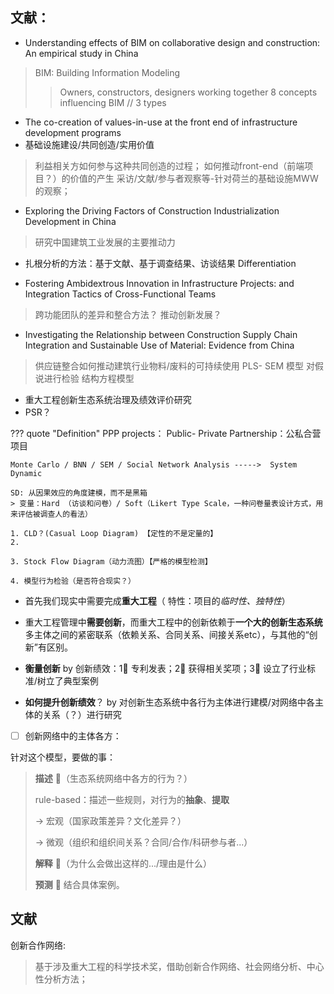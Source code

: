 
## 文献：

- Understanding effects of BIM on collaborative design and construction: An empirical study in China
> BIM: Building Information Modeling
>> Owners, constructors, designers working together
> 8 concepts influencing BIM // 3 types

- The co-creation of values-in-use at the front end of infrastructure development programs
- 基础设施建设/共同创造/实用价值
> 利益相关方如何参与这种共同创造的过程；
> 如何推动front-end（前端项目？）的价值的产生
> 采访/文献/参与者观察等-针对荷兰的基础设施MWW的观察；

- Exploring the Driving Factors of Construction Industrialization Development in China
> 研究中国建筑工业发展的主要推动力
- 扎根分析的方法：基于文献、基于调查结果、访谈结果
Differentiation

- Fostering Ambidextrous Innovation in Infrastructure Projects:  and Integration Tactics of Cross-Functional Teams
> 跨功能团队的差异和整合方法？
> 推动创新发展？

- Investigating the Relationship between Construction Supply Chain Integration and Sustainable Use of Material: Evidence from China
> 供应链整合如何推动建筑行业物料/废料的可持续使用
> PLS- SEM 模型
> 对假说进行检验
> 结构方程模型

- 重大工程创新生态系统治理及绩效评价研究
- PSR？



??? quote "Definition"
    PPP projects： Public- Private Partnership：公私合营项目

    Monte Carlo / BNN / SEM / Social Network Analysis ----->  System Dynamic

    SD: 从因果效应的角度建模，而不是黑箱
    > 变量：Hard （访谈和问卷）/ Soft（Likert Type Scale，一种问卷量表设计方式，用来评估被调查人的看法）

    1. CLD？(Casual Loop Diagram) 【定性的不是定量的】
    2. 

    3. Stock Flow Diagram（动力流图）【严格的模型检测】

    4. 模型行为检验（是否符合现实？）





- 首先我们现实中需要完成**重大工程**（ 特性：项目的*临时性、独特性*）

- 重大工程管理中**需要创新**，而重大工程中的创新依赖于**一个大的创新生态系统**多主体之间的紧密联系（依赖关系、合同关系、间接关系etc），与其他的“创新”有区别。

- **衡量创新** by 创新绩效：1⃣️ 专利发表；2⃣️ 获得相关奖项；3⃣️ 设立了行业标准/树立了典型案例

- **如何提升创新绩效**？ by 对创新生态系统中各行为主体进行建模/对网络中各主体的关系（？）进行研究

- [ ] 创新网络中的主体各方：



针对这个模型，要做的事：
> **描述** 🎯（生态系统网络中各方的行为？） 
>
> rule-based：描述一些规则，对行为的**抽象**、**提取**
> 
> -> 宏观（国家政策差异？文化差异？）
>
> -> 微观（组织和组织间关系？合同/合作/科研参与者...）
> 
> **解释** 🎯（为什么会做出这样的.../理由是什么）
>
> **预测** 🧐 结合具体案例。
>
> 


## 文献
创新合作网络:
> 基于涉及重大工程的科学技术奖，借助创新合作网络、社会网络分析、中心性分析方法；
